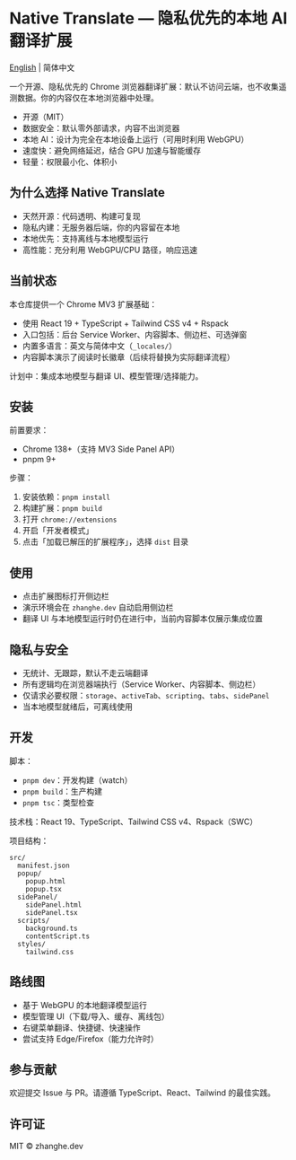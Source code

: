 # Native Translate — 隐私优先的本地 AI 翻译扩展

[English](./README.md) | 简体中文

一个开源、隐私优先的 Chrome 浏览器翻译扩展：默认不访问云端，也不收集遥测数据。你的内容仅在本地浏览器中处理。

- 开源（MIT）
- 数据安全：默认零外部请求，内容不出浏览器
- 本地 AI：设计为完全在本地设备上运行（可用时利用 WebGPU）
- 速度快：避免网络延迟，结合 GPU 加速与智能缓存
- 轻量：权限最小化、体积小

## 为什么选择 Native Translate

- 天然开源：代码透明、构建可复现
- 隐私内建：无服务器后端，你的内容留在本地
- 本地优先：支持离线与本地模型运行
- 高性能：充分利用 WebGPU/CPU 路径，响应迅速

## 当前状态

本仓库提供一个 Chrome MV3 扩展基础：
- 使用 React 19 + TypeScript + Tailwind CSS v4 + Rspack
- 入口包括：后台 Service Worker、内容脚本、侧边栏、可选弹窗
- 内置多语言：英文与简体中文（`_locales/`）
- 内容脚本演示了阅读时长徽章（后续将替换为实际翻译流程）

计划中：集成本地模型与翻译 UI、模型管理/选择能力。

## 安装

前置要求：
- Chrome 138+（支持 MV3 Side Panel API）
- pnpm 9+

步骤：
1. 安装依赖：`pnpm install`
2. 构建扩展：`pnpm build`
3. 打开 `chrome://extensions`
4. 开启「开发者模式」
5. 点击「加载已解压的扩展程序」，选择 `dist` 目录

## 使用

- 点击扩展图标打开侧边栏
- 演示环境会在 `zhanghe.dev` 自动启用侧边栏
- 翻译 UI 与本地模型运行时仍在进行中，当前内容脚本仅展示集成位置

## 隐私与安全

- 无统计、无跟踪，默认不走云端翻译
- 所有逻辑均在浏览器端执行（Service Worker、内容脚本、侧边栏）
- 仅请求必要权限：`storage`、`activeTab`、`scripting`、`tabs`、`sidePanel`
- 当本地模型就绪后，可离线使用

## 开发

脚本：
- `pnpm dev`：开发构建（watch）
- `pnpm build`：生产构建
- `pnpm tsc`：类型检查

技术栈：React 19、TypeScript、Tailwind CSS v4、Rspack（SWC）

项目结构：
```
src/
  manifest.json
  popup/
    popup.html
    popup.tsx
  sidePanel/
    sidePanel.html
    sidePanel.tsx
  scripts/
    background.ts
    contentScript.ts
  styles/
    tailwind.css
```

## 路线图

- 基于 WebGPU 的本地翻译模型运行
- 模型管理 UI（下载/导入、缓存、离线包）
- 右键菜单翻译、快捷键、快速操作
- 尝试支持 Edge/Firefox（能力允许时）

## 参与贡献

欢迎提交 Issue 与 PR。请遵循 TypeScript、React、Tailwind 的最佳实践。

## 许可证

MIT © zhanghe.dev

